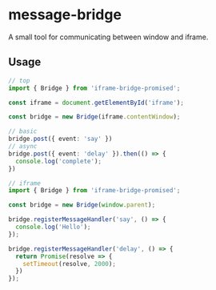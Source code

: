 # message-bridge

A small tool for communicating between window and iframe.

## Usage

```ts
// top 
import { Bridge } from 'iframe-bridge-promised';

const iframe = document.getElementById('iframe');

const bridge = new Bridge(iframe.contentWindow);

// basic
bridge.post({ event: 'say' })
// async
bridge.post({ event: 'delay' }).then(() => {
  console.log('complete');
})
```

```ts
// iframe 
import { Bridge } from 'iframe-bridge-promised';

const bridge = new Bridge(window.parent);

bridge.registerMessageHandler('say', () => {
  console.log('Hello');
});

bridge.registerMessageHandler('delay', () => {
  return Promise(resolve => {
    setTimeout(resolve, 2000);
  })
});
```